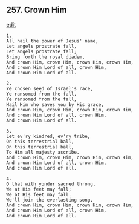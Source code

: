 
## 257.  Crown Him
[edit](https://docs.google.com/document/d/1qnIvOGDd43lB7zGA8AIcC5VsAix8Phya/edit?mode=html)



    1.
    All hail the power of Jesus' name,
    Let angels prostrate fall,
    Let angels prostrate fall;
    Bring forth the royal diadem,
    And crown Him, crown Him, crown Him, crown Him,
    And crown Him Lord of all, crown Him,
    And crown Him Lord of all.

    2.
    Ye chosen seed of Israel's race,
    Ye ransomed from the fall,
    Ye ransomed from the fall,
    Hail Him who saves you by His grace,
    And crown Him, crown Him, crown Him, crown Him,
    And crown Him Lord of all, crown Him,
    And crown Him Lord of all.

    3.
    Let ev'ry kindred, ev'ry tribe,
    On this terrestrial ball,
    On this terrestrial ball,
    To Him all majesty ascribe.
    And crown Him, crown Him, crown Him, crown Him,
    And crown Him Lord of all, crown Him,
    And crown Him Lord of all.

    4.
    O that with yonder sacred throng,
    We at His feet may fall;
    We at His feet may fall.
    We'll join the everlasting song, 
    And crown Him, crown Him, crown Him, crown Him,
    And crown Him Lord of all, crown Him,
    And crown Him Lord of all.
